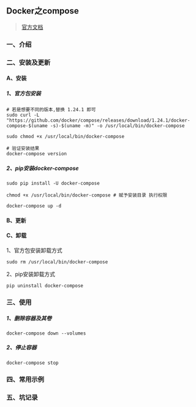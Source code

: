 ## Docker之compose

> [官方文档](https://docs.docker.com/compose/install/)

### 一、介绍



### 二、安装及更新

#### A、安装

##### 1、官方包安装

```shell
# 若是想要不同的版本,替换 1.24.1 即可
sudo curl -L "https://github.com/docker/compose/releases/download/1.24.1/docker-compose-$(uname -s)-$(uname -m)" -o /usr/local/bin/docker-compose

sudo chmod +x /usr/local/bin/docker-compose

# 验证安装结果
docker-compose version
```

##### 2、pip安装docker-compose

```shell
sudo pip install -U docker-compose

chmod +x /usr/local/bin/docker-compose # 赋予安装目录 执行权限

docker-compose up -d
```

#### B、更新



#### C、卸载

1、官方包安装卸载方式

```shell
sudo rm /usr/local/bin/docker-compose
```

2、pip安装卸载方式

```shell
pip uninstall docker-compose
```



### 三、使用

##### 1、删除容器及其卷

```shell
docker-compose down --volumes
```

##### 2、停止容器

```
docker-compose stop
```



### 四、常用示例



### 五、坑记录